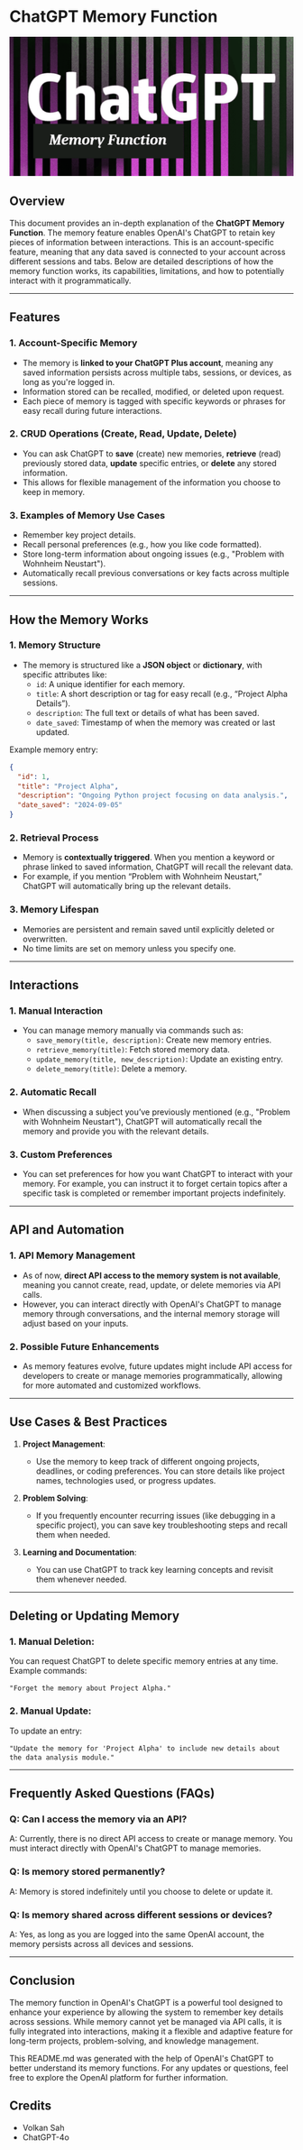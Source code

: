 
# ChatGPT Memory Function
![ChatGPT Memory Function](chatgpt.png)
## Overview

This document provides an in-depth explanation of the **ChatGPT Memory Function**. The memory feature enables OpenAI's ChatGPT to retain key pieces of information between interactions. This is an account-specific feature, meaning that any data saved is connected to your account across different sessions and tabs. Below are detailed descriptions of how the memory function works, its capabilities, limitations, and how to potentially interact with it programmatically.

---

## Features

### 1. **Account-Specific Memory**
   - The memory is **linked to your ChatGPT Plus account**, meaning any saved information persists across multiple tabs, sessions, or devices, as long as you're logged in.
   - Information stored can be recalled, modified, or deleted upon request.
   - Each piece of memory is tagged with specific keywords or phrases for easy recall during future interactions.

### 2. **CRUD Operations (Create, Read, Update, Delete)**
   - You can ask ChatGPT to **save** (create) new memories, **retrieve** (read) previously stored data, **update** specific entries, or **delete** any stored information.
   - This allows for flexible management of the information you choose to keep in memory.
   
### 3. **Examples of Memory Use Cases**
   - Remember key project details.
   - Recall personal preferences (e.g., how you like code formatted).
   - Store long-term information about ongoing issues (e.g., "Problem with Wohnheim Neustart").
   - Automatically recall previous conversations or key facts across multiple sessions.

---

## How the Memory Works

### 1. **Memory Structure**
   - The memory is structured like a **JSON object** or **dictionary**, with specific attributes like:
     - `id`: A unique identifier for each memory.
     - `title`: A short description or tag for easy recall (e.g., “Project Alpha Details”).
     - `description`: The full text or details of what has been saved.
     - `date_saved`: Timestamp of when the memory was created or last updated.
   
   Example memory entry:
   ```json
   {
     "id": 1,
     "title": "Project Alpha",
     "description": "Ongoing Python project focusing on data analysis.",
     "date_saved": "2024-09-05"
   }
   ```

### 2. **Retrieval Process**
   - Memory is **contextually triggered**. When you mention a keyword or phrase linked to saved information, ChatGPT will recall the relevant data.
   - For example, if you mention “Problem with Wohnheim Neustart,” ChatGPT will automatically bring up the relevant details.

### 3. **Memory Lifespan**
   - Memories are persistent and remain saved until explicitly deleted or overwritten.
   - No time limits are set on memory unless you specify one.

---

## Interactions

### 1. **Manual Interaction**
   - You can manage memory manually via commands such as:
     - `save_memory(title, description)`: Create new memory entries.
     - `retrieve_memory(title)`: Fetch stored memory data.
     - `update_memory(title, new_description)`: Update an existing entry.
     - `delete_memory(title)`: Delete a memory.

### 2. **Automatic Recall**
   - When discussing a subject you’ve previously mentioned (e.g., "Problem with Wohnheim Neustart"), ChatGPT will automatically recall the memory and provide you with the relevant details.
   
### 3. **Custom Preferences**
   - You can set preferences for how you want ChatGPT to interact with your memory. For example, you can instruct it to forget certain topics after a specific task is completed or remember important projects indefinitely.

---

## API and Automation

### 1. **API Memory Management**
   - As of now, **direct API access to the memory system is not available**, meaning you cannot create, read, update, or delete memories via API calls.
   - However, you can interact directly with OpenAI's ChatGPT to manage memory through conversations, and the internal memory storage will adjust based on your inputs.

### 2. **Possible Future Enhancements**
   - As memory features evolve, future updates might include API access for developers to create or manage memories programmatically, allowing for more automated and customized workflows.

---

## Use Cases & Best Practices

1. **Project Management**:
   - Use the memory to keep track of different ongoing projects, deadlines, or coding preferences. You can store details like project names, technologies used, or progress updates.

2. **Problem Solving**:
   - If you frequently encounter recurring issues (like debugging in a specific project), you can save key troubleshooting steps and recall them when needed.

3. **Learning and Documentation**:
   - You can use ChatGPT to track key learning concepts and revisit them whenever needed.

---

## Deleting or Updating Memory

### 1. **Manual Deletion**:
   You can request ChatGPT to delete specific memory entries at any time. Example commands:
   ```text
   "Forget the memory about Project Alpha."
   ```

### 2. **Manual Update**:
   To update an entry:
   ```text
   "Update the memory for 'Project Alpha' to include new details about the data analysis module."
   ```

---

## Frequently Asked Questions (FAQs)

### Q: Can I access the memory via an API?
   A: Currently, there is no direct API access to create or manage memory. You must interact directly with OpenAI's ChatGPT to manage memories.

### Q: Is memory stored permanently?
   A: Memory is stored indefinitely until you choose to delete or update it.

### Q: Is memory shared across different sessions or devices?
   A: Yes, as long as you are logged into the same OpenAI account, the memory persists across all devices and sessions.

---

## Conclusion

The memory function in OpenAI's ChatGPT is a powerful tool designed to enhance your experience by allowing the system to remember key details across sessions. While memory cannot yet be managed via API calls, it is fully integrated into interactions, making it a flexible and adaptive feature for long-term projects, problem-solving, and knowledge management.

This README.md was generated with the help of OpenAI's ChatGPT to better understand its memory functions. For any updates or questions, feel free to explore the OpenAI platform for further information.

## Credits
- Volkan Sah
- ChatGPT-4o
